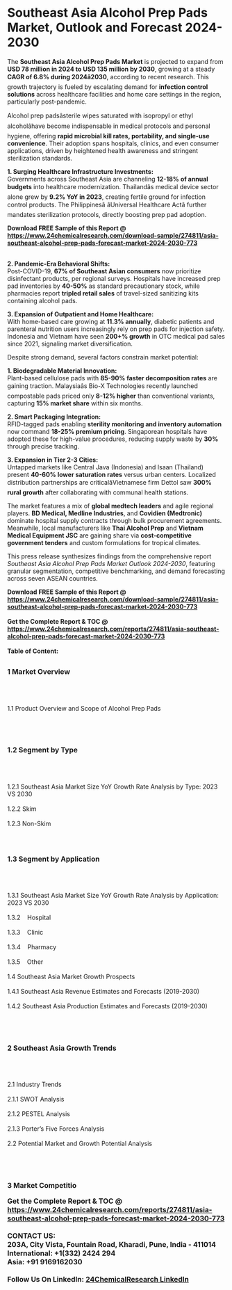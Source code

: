 <h1>Southeast Asia Alcohol Prep Pads Market, Outlook and Forecast 2024-2030</h1><p>The <strong>Southeast Asia Alcohol Prep Pads Market</strong> is projected to expand from <strong>USD 78 million in 2024 to USD 135 million by 2030</strong>, growing at a steady <strong>CAGR of 6.8% during 2024â2030</strong>, according to recent research. This growth trajectory is fueled by escalating demand for <strong>infection control solutions</strong> across healthcare facilities and home care settings in the region, particularly post-pandemic.</p><p>Alcohol prep padsâsterile wipes saturated with isopropyl or ethyl alcoholâhave become indispensable in medical protocols and personal hygiene, offering <strong>rapid microbial kill rates, portability, and single-use convenience</strong>. Their adoption spans hospitals, clinics, and even consumer applications, driven by heightened health awareness and stringent sterilization standards.</p><p><strong>1. Surging Healthcare Infrastructure Investments:</strong><br>
Governments across Southeast Asia are channeling <strong>12-18% of annual budgets</strong> into healthcare modernization. Thailandâs medical device sector alone grew by <strong>9.2% YoY in 2023</strong>, creating fertile ground for infection control products. The Philippinesâ âUniversal Healthcare Actâ further mandates sterilization protocols, directly boosting prep pad adoption.</p><div><b>Download FREE Sample of this Report @ 
            <a href="https://www.24chemicalresearch.com/download-sample/274811/asia-southeast-alcohol-prep-pads-forecast-market-2024-2030-773">
            https://www.24chemicalresearch.com/download-sample/274811/asia-southeast-alcohol-prep-pads-forecast-market-2024-2030-773</a></b></div><br><p><strong>2. Pandemic-Era Behavioral Shifts:</strong><br>
Post-COVID-19, <strong>67% of Southeast Asian consumers</strong> now prioritize disinfectant products, per regional surveys. Hospitals have increased prep pad inventories by <strong>40-50%</strong> as standard precautionary stock, while pharmacies report <strong>tripled retail sales</strong> of travel-sized sanitizing kits containing alcohol pads.</p><p><strong>3. Expansion of Outpatient and Home Healthcare:</strong><br>
With home-based care growing at <strong>11.3% annually</strong>, diabetic patients and parenteral nutrition users increasingly rely on prep pads for injection safety. Indonesia and Vietnam have seen <strong>200+% growth</strong> in OTC medical pad sales since 2021, signaling market diversification.</p><p>Despite strong demand, several factors constrain market potential:</p><p><strong>1. Biodegradable Material Innovation:</strong><br>
Plant-based cellulose pads with <strong>85-90% faster decomposition rates</strong> are gaining traction. Malaysiaâs Bio-X Technologies recently launched compostable pads priced only <strong>8-12% higher</strong> than conventional variants, capturing <strong>15% market share</strong> within six months.</p><p><strong>2. Smart Packaging Integration:</strong><br>
RFID-tagged pads enabling <strong>sterility monitoring and inventory automation</strong> now command <strong>18-25% premium pricing</strong>. Singaporean hospitals have adopted these for high-value procedures, reducing supply waste by <strong>30%</strong> through precise tracking.</p><p><strong>3. Expansion in Tier 2-3 Cities:</strong><br>
Untapped markets like Central Java (Indonesia) and Isaan (Thailand) present <strong>40-60% lower saturation rates</strong> versus urban centers. Localized distribution partnerships are criticalâVietnamese firm Dettol saw <strong>300% rural growth</strong> after collaborating with communal health stations.</p><p>The market features a mix of <strong>global medtech leaders</strong> and agile regional players. <strong>BD Medical, Medline Industries</strong>, and <strong>Covidien (Medtronic)</strong> dominate hospital supply contracts through bulk procurement agreements. Meanwhile, local manufacturers like <strong>Thai Alcohol Prep</strong> and <strong>Vietnam Medical Equipment JSC</strong> are gaining share via <strong>cost-competitive government tenders</strong> and custom formulations for tropical climates.</p><p>This press release synthesizes findings from the comprehensive report <em>Southeast Asia Alcohol Prep Pads Market Outlook 2024-2030</em>, featuring granular segmentation, competitive benchmarking, and demand forecasting across seven ASEAN countries.</p><div><b>Download FREE Sample of this Report @ 
            <a href="https://www.24chemicalresearch.com/download-sample/274811/asia-southeast-alcohol-prep-pads-forecast-market-2024-2030-773">
            https://www.24chemicalresearch.com/download-sample/274811/asia-southeast-alcohol-prep-pads-forecast-market-2024-2030-773</a></b></div><br><div><b>Get the Complete Report & TOC @ 
            <a href="https://www.24chemicalresearch.com/reports/274811/asia-southeast-alcohol-prep-pads-forecast-market-2024-2030-773">
            https://www.24chemicalresearch.com/reports/274811/asia-southeast-alcohol-prep-pads-forecast-market-2024-2030-773</a></b></div><br>
            <b>Table of Content:</b><p><h2><span style="font-size:16px"><strong>1 Market Overview&nbsp;&nbsp; &nbsp;</strong></span></h2><br />
<br />
<p>1.1 Product Overview and Scope of Alcohol Prep Pads&nbsp;</p><br />
<br />
<h2><strong><span style="font-size:16px">1.2 Segment by Type&nbsp;&nbsp; &nbsp;</span></strong></h2><br />
<br />
<p>1.2.1 Southeast Asia Market Size YoY Growth Rate Analysis by Type: 2023 VS 2030&nbsp;&nbsp; &nbsp;<br /><br />
1.2.2 Skim&nbsp;&nbsp; &nbsp;<br /><br />
1.2.3 Non-Skim<br /><br />
<br />
<h2><span style="font-size:16px"><strong>1.3 Segment by Application&nbsp;&nbsp;</strong></span></h2><br />
<br />
<p>1.3.1 Southeast Asia Market Size YoY Growth Rate Analysis by Application: 2023 VS 2030&nbsp;&nbsp; &nbsp;<br /><br />
1.3.2&nbsp;&nbsp; &nbsp;Hospital<br /><br />
1.3.3&nbsp;&nbsp; &nbsp;Clinic<br /><br />
1.3.4&nbsp;&nbsp; &nbsp;Pharmacy<br /><br />
1.3.5&nbsp;&nbsp; &nbsp;Other<br /><br />
1.4 Southeast Asia Market Growth Prospects&nbsp;&nbsp; &nbsp;<br /><br />
1.4.1 Southeast Asia Revenue Estimates and Forecasts (2019-2030)&nbsp;&nbsp; &nbsp;<br /><br />
1.4.2 Southeast Asia Production Estimates and Forecasts (2019-2030)&nbsp;&nbsp;</p><br />
<br />
<h2><span style="font-size:16px"><strong>2 Southeast Asia Growth Trends&nbsp;&nbsp; &nbsp;</strong></span></h2><br />
<br />
<p>2.1 Industry Trends&nbsp;&nbsp; &nbsp;<br /><br />
2.1.1 SWOT Analysis&nbsp;&nbsp; &nbsp;<br /><br />
2.1.2 PESTEL Analysis&nbsp;&nbsp; &nbsp;<br /><br />
2.1.3 Porter&rsquo;s Five Forces Analysis&nbsp;&nbsp; &nbsp;<br /><br />
2.2 Potential Market and Growth Potential Analysis&nbsp;&nbsp; &nbsp;</p><br />
<br />
<h2><span style="font-size:16px"><strong>3 Market Competitio</p><div><b>Get the Complete Report & TOC @ 
            <a href="https://www.24chemicalresearch.com/reports/274811/asia-southeast-alcohol-prep-pads-forecast-market-2024-2030-773">
            https://www.24chemicalresearch.com/reports/274811/asia-southeast-alcohol-prep-pads-forecast-market-2024-2030-773</a></b></div><br><b>CONTACT US:</b><br>
            203A, City Vista, Fountain Road, Kharadi, Pune, India - 411014<br>
            International: +1(332) 2424 294<br>
            Asia: +91 9169162030 <br><br>
            Follow Us On LinkedIn: <a href="https://www.linkedin.com/company/24chemicalresearch/">24ChemicalResearch LinkedIn</a>